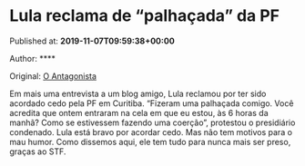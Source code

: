 
# Lula reclama de “palhaçada” da PF

Published at: **2019-11-07T09:59:38+00:00**

Author: ****

Original: [O Antagonista](https://www.oantagonista.com/brasil/lula-reclama-de-palhacada-da-pf/)

Em mais uma entrevista a um blog amigo, Lula reclamou por ter sido acordado cedo pela PF em Curitiba.
“Fizeram uma palhaçada comigo. Você acredita que ontem entraram na cela em que eu estou, às 6 horas da manhã? Como se estivessem fazendo uma coerção”, protestou o presidiário condenado.
Lula está bravo por acordar cedo. Mas não tem motivos para o mau humor. Como dissemos aqui, ele tem tudo para nunca mais ser preso, graças ao STF.

